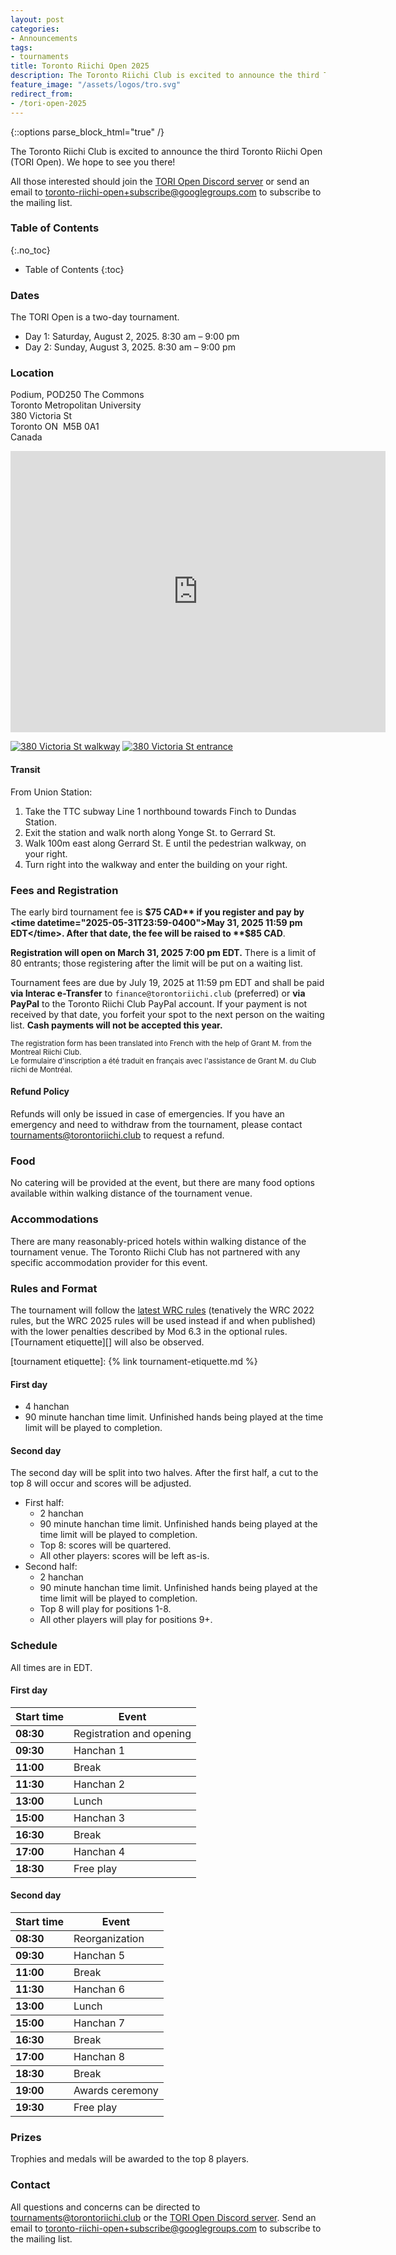 ```yaml
---
layout: post
categories:
- Announcements
tags:
- tournaments
title: Toronto Riichi Open 2025
description: The Toronto Riichi Club is excited to announce the third Toronto Riichi Open (TORI Open). We hope to see you there!
feature_image: "/assets/logos/tro.svg"
redirect_from:
- /tori-open-2025
---
```


{::options parse_block_html="true" /}

The Toronto Riichi Club is excited to announce the third Toronto Riichi Open (TORI Open). We hope to see you there!

All those interested should join the [TORI Open Discord server][] or send an email to [toronto-riichi-open+subscribe@googlegroups.com][] to subscribe to the mailing list.

[TORI Open Discord server]: https://discord.gg/XrhPZRwPMZ
[toronto-riichi-open+subscribe@googlegroups.com]: mailto:toronto-riichi-open@googlegroups.com

<!-- more -->

### Table of Contents
{:.no_toc}

* Table of Contents
{:toc}

### Dates

The TORI Open is a two-day tournament.

- Day 1: Saturday, August 2, 2025. 8:30 am – 9:00 pm
- Day 2: Sunday, August 3, 2025. 8:30 am – 9:00 pm

### Location

Podium, POD250 The Commons  
Toronto Metropolitan University  
380 Victoria St  
Toronto&nbsp;ON&nbsp;&nbsp;M5B&nbsp;0A1  
Canada

<div class="map"><iframe src="https://www.google.com/maps/embed?pb=!1m18!1m12!1m3!1d721.6204639204612!2d-79.38223997741962!3d43.658947498583004!2m3!1f0!2f0!3f0!3m2!1i1024!2i768!4f13.1!3m3!1m2!1s0x882b34b5519b1837%3A0x279e55d0d35a2c98!2s380%20Victoria%20St%2C%20Toronto%2C%20ON%20M5B%201W7!5e0!3m2!1sen!2sca!4v1712882596039!5m2!1sen!2sca" width="600" height="450" style="border:0;" allowfullscreen="" loading="lazy" referrerpolicy="no-referrer-when-downgrade"></iframe></div>

[![380 Victoria St walkway](/assets/tro/2024/380-victoria-walkway.720.jpg)](/assets/tro/2024/380-victoria-walkway.jpg)
[![380 Victoria St entrance](/assets/tro/2024/380-victoria-entrance.720.jpg)](/assets/tro/2024/380-victoria-entrance.jpg)

#### Transit

From Union Station:

1. Take the TTC subway Line 1 northbound towards Finch to Dundas Station.
2. Exit the station and walk north along Yonge St. to Gerrard St.
3. Walk 100m east along Gerrard St. E until the pedestrian walkway, on your right.
4. Turn right into the walkway and enter the building on your right.

### Fees and Registration

The early bird tournament fee is **$75 CAD** if you register and pay by <time datetime="2025-05-31T23:59-0400">May 31, 2025 11:59 pm EDT</time>. After that date, the fee will be raised to **$85 CAD**.

**Registration will open on <time datetime="2025-03-31T19:00-0400">March 31, 2025 7:00 pm EDT</time>.** There is a limit of 80 entrants; those registering after the limit will be put on a waiting list.

Tournament fees are due by <time datetime="2025-07-19T23:59-0400">July 19, 2025 at 11:59 pm EDT</time> and shall be paid **via Interac e-Transfer** to `finance@torontoriichi.club` (preferred) or **via PayPal** to the Toronto Riichi Club PayPal account. If your payment is not received by that date, you forfeit your spot to the next person on the waiting list. **Cash payments will not be accepted this year.**

[tournaments@torontoriichi.club]: mailto:tournaments@torontoriichi.club

<small>The registration form has been translated into French with the help of Grant M. from the Montreal Riichi Club.  
Le formulaire d'inscription a été traduit en français avec l'assistance de Grant M. du Club riichi de Montréal.</small>

#### Refund Policy

Refunds will only be issued in case of emergencies. If you have an emergency and need to withdraw from the tournament, please contact [tournaments@torontoriichi.club][] to request a refund.

<!--
<details id="participants-details" style="margin-top: 1em;">

<summary>
#### Participants {#participants}
</summary>

<div class="table-container">


| Name | Club/Region |
|-|-|

</div>

</details>

<script>
{

function openParticipantsWhenLinked(url) {
if (new URL(url).hash === '#participants') {
document.getElementById('participants-details').open = true;
}
}

window.addEventListener('hashchange', (event) => {
openParticipantsWhenLinked(event.newURL);
});

openParticipantsWhenLinked(window.location.href);

}
</script>
-->

### Food

No catering will be provided at the event, but there are many food options available within walking distance of the tournament venue.

### Accommodations

There are many reasonably-priced hotels within walking distance of the tournament venue. The Toronto Riichi Club has not partnered with any specific accommodation provider for this event.

### Rules and Format

The tournament will follow the [latest WRC rules][WRC rules] (tenatively the WRC 2022 rules, but the WRC 2025 rules will be used instead if and when published) with the lower penalties described by Mod 6.3 in the optional rules.
[Tournament etiquette][] will also be observed.

[WRC rules]: https://www.worldriichi.org/wrc-rules
[tournament etiquette]: {% link tournament-etiquette.md %}

#### First day

- 4 hanchan
- 90 minute hanchan time limit. Unfinished hands being played at the time limit will be played to completion.

#### Second day

The second day will be split into two halves. After the first half, a cut to the top 8 will occur and scores will be adjusted.

- First half:
  - 2 hanchan
  - 90 minute hanchan time limit. Unfinished hands being played at the time limit will be played to completion.
  - Top 8: scores will be quartered.
  - All other players: scores will be left as-is.
- Second half:
  - 2 hanchan
  - 90 minute hanchan time limit. Unfinished hands being played at the time limit will be played to completion.
  - Top 8 will play for positions 1-8.
  - All other players will play for positions 9+.

### Schedule

All times are in EDT.

#### First day

<div class="table-container">

| Start time | Event
|------------|--------------------------
| **08:30**  | Registration and opening
| **09:30**  | Hanchan 1
| **11:00**  | Break
| **11:30**  | Hanchan 2
| **13:00**  | Lunch
| **15:00**  | Hanchan 3
| **16:30**  | Break
| **17:00**  | Hanchan 4
| **18:30**  | Free play

</div>

#### Second day

<div class="table-container">

| Start time | Event
|------------|--------------------------
| **08:30**  | Reorganization
| **09:30**  | Hanchan 5
| **11:00**  | Break
| **11:30**  | Hanchan 6
| **13:00**  | Lunch
| **15:00**  | Hanchan 7
| **16:30**  | Break
| **17:00**  | Hanchan 8
| **18:30**  | Break
| **19:00**  | Awards ceremony
| **19:30**  | Free play

</div>

### Prizes

Trophies and medals will be awarded to the top 8 players.

### Contact

All questions and concerns can be directed to [tournaments@torontoriichi.club][] or the [TORI Open Discord server][].
Send an email to [toronto-riichi-open+subscribe@googlegroups.com][] to subscribe to the mailing list.

<style>
  #markdown-toc ul {
    padding-top: 0;
    margin-bottom: 0;
  }

  .table-container {
    margin-bottom: 1em;
  }

  .table-container table {
    table-layout: fixed;
  }

  .table-container tr + tr {
    border-top: 1px solid #242424;
  }

  summary {
    display: list-item;
  }

  summary h4 {
    display: inline-block;
  }
</style>
